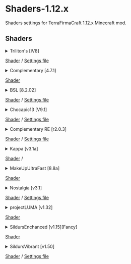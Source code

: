 # Shaders-1.12.x
Shaders settings for TerraFirmaCraft 1.12.x Minecraft mod.
## Shaders

<details>
    <summary>Triliton's [IV8]</summary> 

![Trilitions In Rain](https://user-images.githubusercontent.com/55663835/232768694-48b37c39-b0b5-4aea-a966-d6be99462638.png)
![Normal](https://user-images.githubusercontent.com/55663835/232769072-4613ea29-f833-48e1-854f-2dbb3fb3af3d.png)
![Cave](https://user-images.githubusercontent.com/55663835/232769150-144db252-ef37-4e8f-ab8b-3996ba5895ee.png)
</details>

[Shader](https://cdn.discordapp.com/attachments/920817000618537020/1097817160316891217/2TrilitonslV8.zip) /
[Settings file](https://cdn.discordapp.com/attachments/920817000618537020/1097817160853770392/2TrilitonslV8.zip.txt)

<details>
    <summary>Complementary [4.7.1]</summary> 

![Complementary In Rain](https://cdn.discordapp.com/attachments/920817000618537020/1097817909256003714/2023-04-18_12.21.42.png)
![Normal](https://cdn.discordapp.com/attachments/1002704631966736457/1097828125020262400/CompementOld.png)
![Cave](https://cdn.discordapp.com/attachments/1002704631966736457/1097838544036306995/ComplementOld.png)
</details>

[Shader](https://cdn.discordapp.com/attachments/920817000618537020/1097817871754739773/1.5ComplementaryShadersv4.7.1.zip)

<details>
    <summary>BSL [8.2.02]</summary> 

![BSL in rain](https://cdn.discordapp.com/attachments/1002704631966736457/1097818801757761586/2023-04-18_12.39.29.png)
![Normal](https://cdn.discordapp.com/attachments/1002704631966736457/1097827578615701544/BSL.png)
![Cave](https://cdn.discordapp.com/attachments/1002704631966736457/1097838275848319006/BSL.png)
</details>

[Shader](https://cdn.discordapp.com/attachments/1002704631966736457/1097818802240110612/1BSL8.2.02.zip) /
[Settings file](https://cdn.discordapp.com/attachments/1002704631966736457/1097818802655342642/1BSL8.2.02.zip.txt)

<details>
    <summary>Chocapic13 [V9.1]</summary> 

![Chocapic13](https://media.discordapp.net/attachments/1002704631966736457/1097820094362562682/2023-04-18_12.42.30.png?width=1216&height=684)
![Normal](https://media.discordapp.net/attachments/920817000618537020/1097840567297257603/ChocoPic.png?width=1216&height=684)
![Cave](https://media.discordapp.net/attachments/920817000618537020/1097840566424850533/Choco.png?width=1216&height=684)
</details>

[Shader](https://cdn.discordapp.com/attachments/1002704631966736457/1097819544652873779/1Chocapic13V9.1.zip) / 
[Settings file](https://cdn.discordapp.com/attachments/1002704631966736457/1097819545001005167/1Chocapic13V9.1.zip.txt)

<details>
    <summary>Complementary RE [r2.0.3]</summary> 

![Complementary New in Rai](https://cdn.discordapp.com/attachments/1002704631966736457/1097821854439321760/2023-04-18_12.51.03.png)
![Normal](https://cdn.discordapp.com/attachments/1002704631966736457/1097827580092104794/ComplememntNew.png)
![Cave](https://cdn.discordapp.com/attachments/1002704631966736457/1097838277022715924/ComplementNew.png)
</details>

[Shader](https://cdn.discordapp.com/attachments/1002704631966736457/1097821855034900562/1ComplementaryReimaginedr2.0.3.zip) /
[Settings file](https://cdn.discordapp.com/attachments/1002704631966736457/1097821855332708412/1ComplementaryReimaginedr2.0.3.zip.txt)

<details>
    <summary>Kappa [v3.1a]</summary> 

![Название in Rai](https://cdn.discordapp.com/attachments/1002704631966736457/1097822693128155208/2023-04-18_12.55.30.png)
![Normal](https://cdn.discordapp.com/attachments/1002704631966736457/1097827580612190208/Kappa.png)
![Cave](https://cdn.discordapp.com/attachments/1002704631966736457/1097838277542826014/Kappa.png)
</details>

[Shader](https://cdn.discordapp.com/attachments/1002704631966736457/1097822693644050463/1Kappav3.1a.zip) /

<details>
    <summary>MakeUpUltraFast [8.8a]</summary>

![Название in Rai](https://cdn.discordapp.com/attachments/1002704631966736457/1097824055010263101/2023-04-18_13.00.58.png)
![Normal](https://cdn.discordapp.com/attachments/1002704631966736457/1097827581102919771/MakeUp.png)
![Cave](https://cdn.discordapp.com/attachments/1002704631966736457/1097838278079688714/MakeUp.png)
</details>

[Shader](https://cdn.discordapp.com/attachments/1002704631966736457/1097823502620426290/1MakeUpUltraFast8.8a.zip) 

<details>
    <summary>Nostalgia [v3.1]</summary>

![Название in Rai](https://cdn.discordapp.com/attachments/1002704631966736457/1097824263270039552/2023-04-18_13.01.44.png)
![Normal](https://cdn.discordapp.com/attachments/1002704631966736457/1097827581627220078/Nostalgia.png)
![Cave](https://cdn.discordapp.com/attachments/1002704631966736457/1097838278587191356/nostalgia.png)
</details>

[Shader](https://cdn.discordapp.com/attachments/1002704631966736457/1097823502914031636/1Nostalgiav3.1.zip) /
[Settings file](https://cdn.discordapp.com/attachments/1002704631966736457/1097823503237005372/1Nostalgiav3.1.zip.txt)

<details>
    <summary>projectLUMA [v1.32]</summary>

![Название in Rai](https://cdn.discordapp.com/attachments/1002704631966736457/1097824457504083968/2023-04-18_13.02.35.png)
![Normal](https://cdn.discordapp.com/attachments/1002704631966736457/1097827582495432724/projectLuma.png)
![Cave](https://cdn.discordapp.com/attachments/1002704631966736457/1097838279207964702/projectLUMA.png)
</details>

[Shader](https://cdn.discordapp.com/attachments/1002704631966736457/1097823503555756092/1projectLUMAv1.32.zip)

<details>
    <summary>SildursEnchanced [v1.15][Fancy]</summary>

![Название in Rai](https://cdn.discordapp.com/attachments/1002704631966736457/1097824642716151808/2023-04-18_13.03.20.png)
![Normal](https://cdn.discordapp.com/attachments/1002704631966736457/1097827583107797012/SildurDefault.png)
![Cave](https://cdn.discordapp.com/attachments/1002704631966736457/1097838279656747069/SildursDefaul.png)
</details>

[Shader](https://cdn.discordapp.com/attachments/1002704631966736457/1097823504096825434/1SildursEnhancedDefaultv1.15Fancy.zip)

<details>
    <summary>SildursVibrant [v1.50]</summary>

![Название in Rai](https://cdn.discordapp.com/attachments/1002704631966736457/1097824874824736768/2023-04-18_13.04.14.png)
![Normal](https://cdn.discordapp.com/attachments/1002704631966736457/1097827583598542858/SildurVibrant.png)
![Cave](https://cdn.discordapp.com/attachments/1002704631966736457/1097838280122306580/SildursVibr.png)
</details>

[Shader](https://cdn.discordapp.com/attachments/1002704631966736457/1097823504449142884/1SildursVibrantShadersv1.50.zip) /
[Settings file](https://cdn.discordapp.com/attachments/1002704631966736457/1097823504797274132/1SildursVibrantShadersv1.50.zip.txt)









